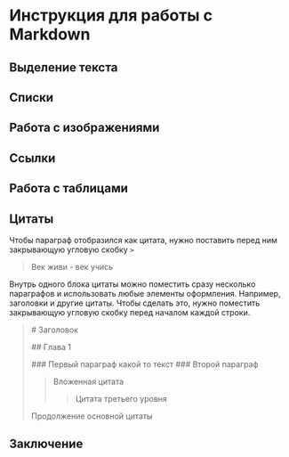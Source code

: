 # Инструкция для работы с Markdown

## Выделение текста

## Списки

## Работа с изображениями

## Ссылки

## Работа с таблицами

## Цитаты
Чтобы параграф отобразился как цитата, нужно поставить перед ним закрывающую угловую скобку `>`

> Век живи - век учись

Внутрь одного блока цитаты можно поместить сразу несколько параграфов и использовать любые элементы оформления. Например, заголовки и другие цитаты. Чтобы сделать это, нужно поместить закрывающую угловую скобку перед началом каждой строки.

> \# Заголовок
>
> \## Глава 1
>
> \### Первый параграф
> какой то текст
> \### Второй параграф
>
> > Вложенная цитата
> > > Цитата третьего уровня
>
> Продолжение основной цитаты

## Заключение
